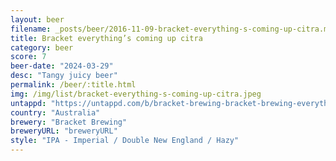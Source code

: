 ```yaml
---
layout: beer
filename: _posts/beer/2016-11-09-bracket-everything-s-coming-up-citra.md
title: Bracket everything’s coming up citra
category: beer
score: 7
beer-date: "2024-03-29"
desc: "Tangy juicy beer"
permalink: /beer/:title.html
img: /img/list/bracket-everything-s-coming-up-citra.jpeg
untappd: "https://untappd.com/b/bracket-brewing-bracket-brewing-everything-s-coming-up-citra/5633572"
country: "Australia"
brewery: "Bracket Brewing"
breweryURL: "breweryURL"
style: "IPA - Imperial / Double New England / Hazy"
---
```

